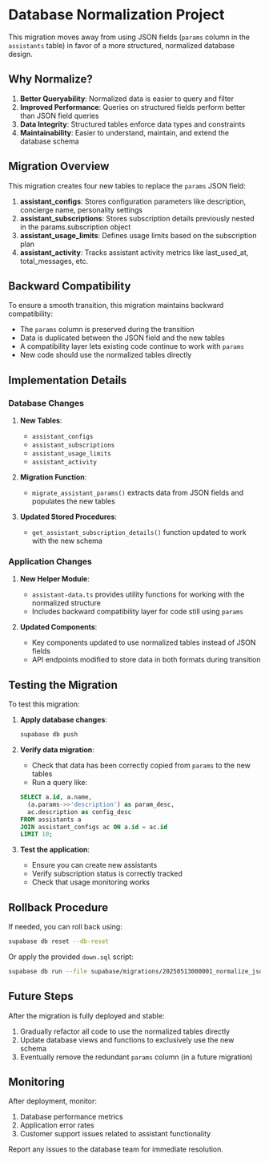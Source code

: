 # Database Normalization Project

This migration moves away from using JSON fields (`params` column in the `assistants` table) in favor of a more structured, normalized database design.

## Why Normalize?

1. **Better Queryability**: Normalized data is easier to query and filter
2. **Improved Performance**: Queries on structured fields perform better than JSON field queries
3. **Data Integrity**: Structured tables enforce data types and constraints
4. **Maintainability**: Easier to understand, maintain, and extend the database schema

## Migration Overview

This migration creates four new tables to replace the `params` JSON field:

1. **assistant_configs**: Stores configuration parameters like description, concierge name, personality settings
2. **assistant_subscriptions**: Stores subscription details previously nested in the params.subscription object
3. **assistant_usage_limits**: Defines usage limits based on the subscription plan
4. **assistant_activity**: Tracks assistant activity metrics like last_used_at, total_messages, etc.

## Backward Compatibility

To ensure a smooth transition, this migration maintains backward compatibility:

- The `params` column is preserved during the transition
- Data is duplicated between the JSON field and the new tables
- A compatibility layer lets existing code continue to work with `params` 
- New code should use the normalized tables directly

## Implementation Details

### Database Changes

1. **New Tables**:
   - `assistant_configs`
   - `assistant_subscriptions`
   - `assistant_usage_limits` 
   - `assistant_activity`

2. **Migration Function**: 
   - `migrate_assistant_params()` extracts data from JSON fields and populates the new tables

3. **Updated Stored Procedures**:
   - `get_assistant_subscription_details()` function updated to work with the new schema

### Application Changes

1. **New Helper Module**: 
   - `assistant-data.ts` provides utility functions for working with the normalized structure
   - Includes backward compatibility layer for code still using `params`

2. **Updated Components**:
   - Key components updated to use normalized tables instead of JSON fields
   - API endpoints modified to store data in both formats during transition

## Testing the Migration

To test this migration:

1. **Apply database changes**:
   ```bash
   supabase db push
   ```

2. **Verify data migration**:
   - Check that data has been correctly copied from `params` to the new tables
   - Run a query like:
   ```sql
   SELECT a.id, a.name, 
     (a.params->>'description') as param_desc,
     ac.description as config_desc
   FROM assistants a
   JOIN assistant_configs ac ON a.id = ac.id
   LIMIT 10;
   ```

3. **Test the application**:
   - Ensure you can create new assistants
   - Verify subscription status is correctly tracked
   - Check that usage monitoring works

## Rollback Procedure

If needed, you can roll back using:

```bash
supabase db reset --db-reset
```

Or apply the provided `down.sql` script:

```bash
supabase db run --file supabase/migrations/20250513000001_normalize_json_fields/down.sql
```

## Future Steps

After the migration is fully deployed and stable:

1. Gradually refactor all code to use the normalized tables directly
2. Update database views and functions to exclusively use the new schema
3. Eventually remove the redundant `params` column (in a future migration)

## Monitoring

After deployment, monitor:

1. Database performance metrics
2. Application error rates 
3. Customer support issues related to assistant functionality

Report any issues to the database team for immediate resolution.
